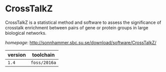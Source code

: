 # CrossTalkZ

CrossTalkZ is a statistical method and software to assess the significance of crosstalk enrichment  between pairs of gene or protein groups in large biological networks.

*homepage*: <http://sonnhammer.sbc.su.se/download/software/CrossTalkZ/>

version | toolchain
--------|----------
``1.4`` | ``foss/2016a``
